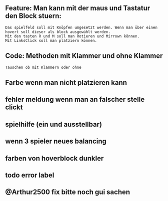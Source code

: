 ## Feature: Man kann mit der maus und Tastatur den Block stuern:
    Das spielfeld soll mit Knöpfen umgesetzt werden. Wenn man über einen hovert soll dieser als block ausgewählt werden.
    Mit den tasten R und M soll man Rotieren und Mirrown können. 
    Mit LinksClick soll man platziern können. 

## Code: Methoden mit Klammer und ohne Klammer
    Tauschen ob mit Klammern oder ohne 

## Farbe wenn man nicht platzieren kann

## fehler meldung wenn man an falscher stelle clickt 

## spielhilfe (ein und ausstellbar)

## wenn 3 spieler neues balancing

## farben von hoverblock dunkler

## todo error label

## @Arthur2500 fix bitte noch gui sachen